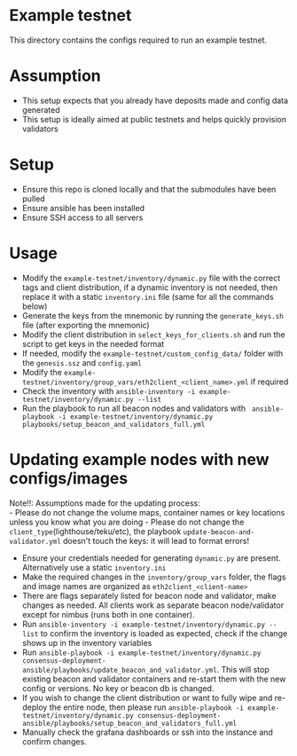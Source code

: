 # Example testnet

This directory contains the configs required to run an example testnet. 

# Assumption
- This setup expects that you already have deposits made and config data generated
- This setup is ideally aimed at public testnets and helps quickly provision validators

# Setup
- Ensure this repo is cloned locally and that the submodules have been pulled
- Ensure ansible has been installed
- Ensure SSH access to all servers

# Usage
- Modify the `example-testnet/inventory/dynamic.py` file with the correct tags and client distribution, if a dynamic inventory
is not needed, then replace it with a static `inventory.ini` file (same for all the commands below)
- Generate the keys from the mnemonic by running the `generate_keys.sh` file (after exporting the mnemonic)
- Modify the client distribution in `select_keys_for_clients.sh` and run the script to get keys in the needed format
- If needed, modify the `example-testnet/custom_config_data/` folder with the `genesis.ssz` and `config.yaml`
- Modify the `example-testnet/inventory/group_vars/eth2client_<client_name>.yml` if required
- Check the inventory with `ansible-inventory -i example-testnet/inventory/dynamic.py --list`
- Run the playbook to run all beacon nodes and validators with ` ansible-playbook -i example-testnet/inventory/dynamic.py playbooks/setup_beacon_and_validators_full.yml`

# Updating example nodes with new configs/images
Note!!: Assumptions made for the updating process:  
    - Please do not change the volume maps, container names or key locations unless you know what you are doing
    - Please do not change the `client_type`(lighthouse/teku/etc), the playbook `update-beacon-and-validator.yml` doesn't
touch the keys: it will lead to format errors!

- Ensure your credentials needed for generating `dynamic.py` are present. Alternatively use a static `inventory.ini`
- Make the required changes in the `inventory/group_vars` folder, the flags and image names are organized as `eth2client_<client-name>` 
- There are flags separately listed for beacon node and validator, make changes as needed. All clients work as separate
beacon node/validator except for nimbus (runs both in one container). 
- Run `ansible-inventory -i example-testnet/inventory/dynamic.py --list` to confirm the inventory is loaded as expected,
check if the change shows up in the inventory variables
- Run `ansible-playbook -i example-testnet/inventory/dynamic.py consensus-deployment-ansible/playbooks/update_beacon_and_validator.yml`. 
This will stop existing beacon and validator containers and re-start them with the new config or versions. No key or beacon db is changed.
- If you wish to change the client distribution or want to fully wipe and re-deploy the entire node, then please run 
`ansible-playbook -i example-testnet/inventory/dynamic.py consensus-deployment-ansible/playbooks/setup_beacon_and_validators_full.yml`
- Manually check the grafana dashboards or ssh into the instance and confirm changes. 